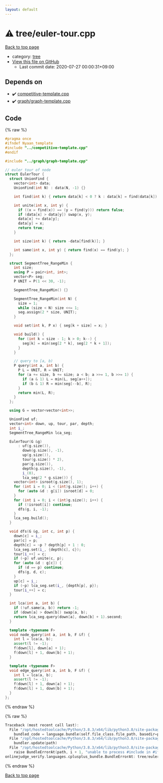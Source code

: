 ```yaml
---
layout: default
---
```


<!-- mathjax config similar to math.stackexchange -->
<script type="text/javascript" async
  src="https://cdnjs.cloudflare.com/ajax/libs/mathjax/2.7.5/MathJax.js?config=TeX-MML-AM_CHTML">
</script>
<script type="text/x-mathjax-config">
  MathJax.Hub.Config({
    TeX: { equationNumbers: { autoNumber: "AMS" }},
    tex2jax: {
      inlineMath: [ ['$','$'] ],
      processEscapes: true
    },
    "HTML-CSS": { matchFontHeight: false },
    displayAlign: "left",
    displayIndent: "2em"
  });
</script>

<script type="text/javascript" src="https://cdnjs.cloudflare.com/ajax/libs/jquery/3.4.1/jquery.min.js"></script>
<script src="https://cdn.jsdelivr.net/npm/jquery-balloon-js@1.1.2/jquery.balloon.min.js" integrity="sha256-ZEYs9VrgAeNuPvs15E39OsyOJaIkXEEt10fzxJ20+2I=" crossorigin="anonymous"></script>
<script type="text/javascript" src="../../assets/js/copy-button.js"></script>
<link rel="stylesheet" href="../../assets/css/copy-button.css" />


# :warning: tree/euler-tour.cpp

<a href="../../index.html">Back to top page</a>

* category: <a href="../../index.html#c0af77cf8294ff93a5cdb2963ca9f038">tree</a>
* <a href="{{ site.github.repository_url }}/blob/master/tree/euler-tour.cpp">View this file on GitHub</a>
    - Last commit date: 2020-07-27 00:00:31+09:00




## Depends on

* :heavy_check_mark: <a href="../competitive-template.cpp.html">competitive-template.cpp</a>
* :heavy_check_mark: <a href="../graph/graph-template.cpp.html">graph/graph-template.cpp</a>


## Code

<a id="unbundled"></a>
{% raw %}
```cpp
#pragma once
#ifndef Nyaan_template
#include "../competitive-template.cpp"
#endif

#include "../graph/graph-template.cpp"

// euler tour of node
struct EulerTour {
  struct UnionFind {
    vector<int> data;
    UnionFind(int N) : data(N, -1) {}

    int find(int k) { return data[k] < 0 ? k : data[k] = find(data[k]); }

    int unite(int x, int y) {
      if ((x = find(x)) == (y = find(y))) return false;
      if (data[x] > data[y]) swap(x, y);
      data[x] += data[y];
      data[y] = x;
      return true;
    }

    int size(int k) { return -data[find(k)]; }

    int same(int x, int y) { return find(x) == find(y); }
  };

  struct SegmentTree_RangeMin {
    int size;
    using P = pair<int, int>;
    vector<P> seg;
    P UNIT = P(1 << 30, -1);

    SegmentTree_RangeMin() {}

    SegmentTree_RangeMin(int N) {
      size = 1;
      while (size < N) size <<= 1;
      seg.assign(2 * size, UNIT);
    }

    void set(int k, P x) { seg[k + size] = x; }

    void build() {
      for (int k = size - 1; k > 0; k--) {
        seg[k] = min(seg[2 * k], seg[2 * k + 1]);
      }
    }

    // query to [a, b)
    P query(int a, int b) {
      P L = UNIT, R = UNIT;
      for (a += size, b += size; a < b; a >>= 1, b >>= 1) {
        if (a & 1) L = min(L, seg[a++]);
        if (b & 1) R = min(seg[--b], R);
      }
      return min(L, R);
    }
  };

  using G = vector<vector<int>>;

  UnionFind uf;
  vector<int> down, up, tour, par, depth;
  int i_;
  SegmentTree_RangeMin lca_seg;

  EulerTour(G &g)
      : uf(g.size()),
        down(g.size(), -1),
        up(g.size()),
        tour(g.size() * 2),
        par(g.size()),
        depth(g.size(), -1),
        i_(0),
        lca_seg(2 * g.size()) {
    vector<int> isroot(g.size(), 1);
    for (int i = 0; i < (int)g.size(); i++) {
      for (auto &d : g[i]) isroot[d] = 0;
    }
    for (int i = 0; i < (int)g.size(); i++) {
      if (!isroot[i]) continue;
      dfs(g, i, -1);
    }
    lca_seg.build();
  }

  void dfs(G &g, int c, int p) {
    down[c] = i_;
    par[c] = p;
    depth[c] = ~p ? depth[p] + 1 : 0;
    lca_seg.set(i_, {depth[c], c});
    tour[i_++] = c;
    if (~p) uf.unite(c, p);
    for (auto &d : g[c]) {
      if (d == p) continue;
      dfs(g, d, c);
    }
    up[c] = i_;
    if (~p) lca_seg.set(i_, {depth[p], p});
    tour[i_++] = c;
  }

  int lca(int a, int b) {
    if (!uf.same(a, b)) return -1;
    if (down[a] > down[b]) swap(a, b);
    return lca_seg.query(down[a], down[b] + 1).second;
  }

  template <typename F>
  void node_query(int a, int b, F &f) {
    int l = lca(a, b);
    assert(l != -1);
    f(down[l], down[a] + 1);
    f(down[l] + 1, down[b] + 1);
  }

  template <typename F>
  void edge_query(int a, int b, F &f) {
    int l = lca(a, b);
    assert(l != -1);
    f(down[l] + 1, down[a] + 1);
    f(down[l] + 1, down[b] + 1);
  }
};
```
{% endraw %}

<a id="bundled"></a>
{% raw %}
```cpp
Traceback (most recent call last):
  File "/opt/hostedtoolcache/Python/3.8.3/x64/lib/python3.8/site-packages/onlinejudge_verify/docs.py", line 349, in write_contents
    bundled_code = language.bundle(self.file_class.file_path, basedir=pathlib.Path.cwd())
  File "/opt/hostedtoolcache/Python/3.8.3/x64/lib/python3.8/site-packages/onlinejudge_verify/languages/cplusplus.py", line 185, in bundle
    bundler.update(path)
  File "/opt/hostedtoolcache/Python/3.8.3/x64/lib/python3.8/site-packages/onlinejudge_verify/languages/cplusplus_bundle.py", line 306, in update
    raise BundleErrorAt(path, i + 1, "unable to process #include in #if / #ifdef / #ifndef other than include guards")
onlinejudge_verify.languages.cplusplus_bundle.BundleErrorAt: tree/euler-tour.cpp: line 3: unable to process #include in #if / #ifdef / #ifndef other than include guards

```
{% endraw %}

<a href="../../index.html">Back to top page</a>

